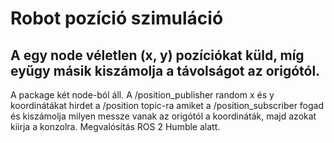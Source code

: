 # Robot pozíció szimuláció
## A egy node véletlen (x, y) pozíciókat küld, míg eyűgy másik kiszámolja a távolságot az origótól.

A package két node-ból áll. A /position_publisher random x és y koordinátákat hirdet a /position topic-ra amiket a /position_subscriber fogad és kiszámolja milyen messze vanak az origótól a koordináták, majd azokat kiirja a konzolra. Megvalósítás ROS 2 Humble alatt.
